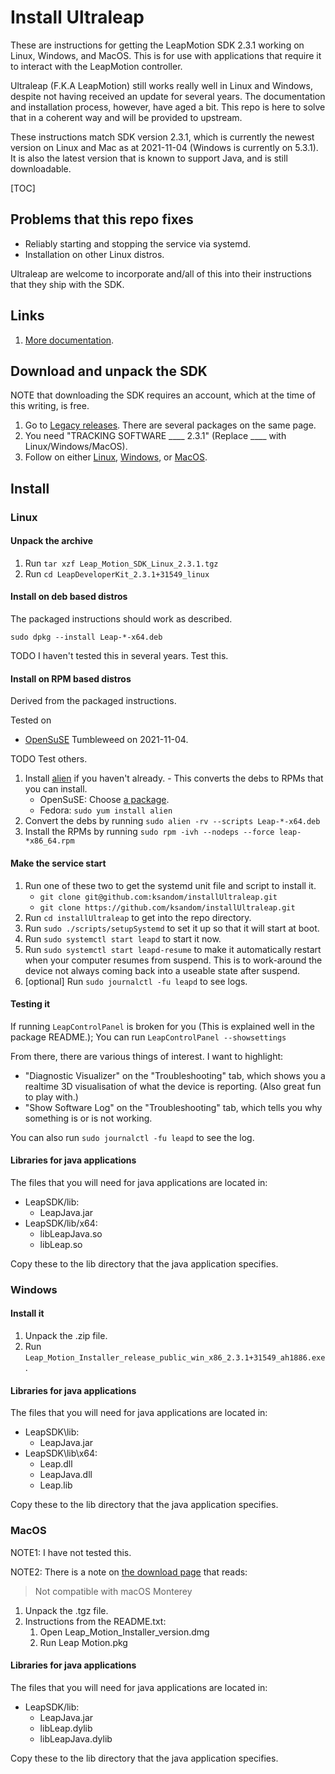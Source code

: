 # Install Ultraleap

<!-- Do edits in README.original.md. -->

These are instructions for getting the LeapMotion SDK 2.3.1 working on Linux, Windows, and MacOS. This is for use with applications that require it to interact with the LeapMotion controller.

Ultraleap (F.K.A LeapMotion) still works really well in Linux and Windows, despite not having received an update for several years. The documentation and installation process, however, have aged a bit. This repo is here to solve that in a coherent way and will be provided to upstream.

These instructions match SDK version 2.3.1, which is currently the newest version on Linux and Mac as at 2021-11-04 (Windows is currently on 5.3.1). It is also the latest version that is known to support Java, and is still downloadable.

[TOC]

## Problems that this repo fixes

* Reliably starting and stopping the service via systemd.
* Installation on other Linux distros.

Ultraleap are welcome to incorporate and/all of this into their instructions that they ship with the SDK.

## Links

1. [More documentation](https://developer.leapmotion.com).

## Download and unpack the SDK

NOTE that downloading the SDK requires an account, which at the time of this writing, is free.

1. Go to [Legacy releases](https://developer.leapmotion.com/releases). There are several packages on the same page.
1. You need "TRACKING SOFTWARE ____ 2.3.1" (Replace ____ with Linux/Windows/MacOS).
1. Follow on either [Linux](#Linux), [Windows](#Windows), or [MacOS](#MacOS).

## Install

### Linux

#### Unpack the archive

1. Run `tar xzf Leap_Motion_SDK_Linux_2.3.1.tgz`
1. Run `cd LeapDeveloperKit_2.3.1+31549_linux`

#### Install on deb based distros

The packaged instructions should work as described.

`sudo dpkg --install Leap-*-x64.deb`

TODO I haven't tested this in several years. Test this.

#### Install on RPM based distros

Derived from the packaged instructions.

Tested on

* [OpenSuSE](https://www.opensuse.org/) Tumbleweed on 2021-11-04.

TODO Test others.

1. Install [alien](https://software.opensuse.org/package/alien) if you haven't already. - This converts the debs to RPMs that you can install.
    * OpenSuSE: Choose [a package](https://software.opensuse.org/package/alien).
    * Fedora: `sudo yum install alien`
1. Convert the debs by running `sudo alien -rv --scripts Leap-*-x64.deb`
1. Install the RPMs by running `sudo rpm -ivh --nodeps --force leap-*x86_64.rpm`

#### Make the service start

1. Run one of these two to get the systemd unit file and script to install it.
    * `git clone git@github.com:ksandom/installUltraleap.git`
    * `git clone https://github.com/ksandom/installUltraleap.git`
1. Run `cd installUltraleap` to get into the repo directory.
1. Run `sudo ./scripts/setupSystemd` to set it up so that it will start at boot.
1. Run `sudo systemctl start leapd` to start it now.
1. Run `sudo systemctl start leapd-resume` to make it automatically restart when your computer resumes from suspend. This is to work-around the device not always coming back into a useable state after suspend.
1. \[optional\] Run `sudo journalctl -fu leapd` to see logs.

#### Testing it

If running `LeapControlPanel` is broken for you (This is explained well in the package README.); You can run `LeapControlPanel --showsettings`

From there, there are various things of interest. I want to highlight:

* "Diagnostic Visualizer" on the "Troubleshooting" tab, which shows you a realtime 3D visualisation of what the device is reporting. (Also great fun to play with.)
* "Show Software Log" on the "Troubleshooting" tab, which tells you why something is or is not working.

You can also run `sudo journalctl -fu leapd` to see the log.

#### Libraries for java applications

The files that you will need for java applications are located in:

* LeapSDK/lib:
    * LeapJava.jar
* LeapSDK/lib/x64:
    * libLeapJava.so
    * libLeap.so

Copy these to the lib directory that the java application specifies.

### Windows

#### Install it

1. Unpack the .zip file.
1. Run `Leap_Motion_Installer_release_public_win_x86_2.3.1+31549_ah1886.exe`.

#### Libraries for java applications

The files that you will need for java applications are located in:

* LeapSDK\\lib:
    * LeapJava.jar
* LeapSDK\\lib\\x64:
    * Leap.dll
    * LeapJava.dll
    * Leap.lib

Copy these to the lib directory that the java application specifies.

### MacOS

NOTE1: I have not tested this.

NOTE2: There is a note on [the download page](https://developer.leapmotion.com/tracking-software-download) that reads:
> Not compatible with macOS Monterey

1. Unpack the .tgz file.
1. Instructions from the README.txt:
    1. Open Leap_Motion_Installer_version.dmg
    1. Run Leap Motion.pkg


#### Libraries for java applications

The files that you will need for java applications are located in:

* LeapSDK/lib:
    * LeapJava.jar
    * libLeap.dylib
    * libLeapJava.dylib

Copy these to the lib directory that the java application specifies.
